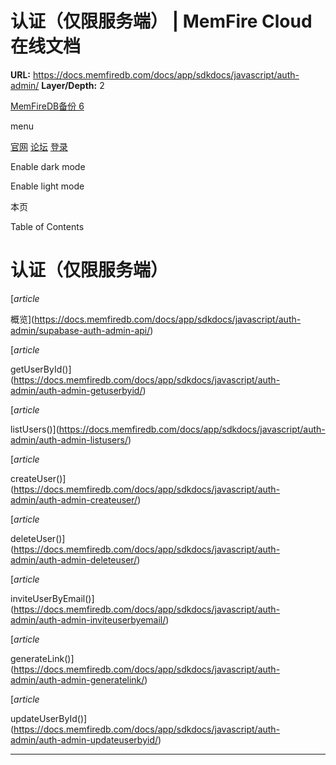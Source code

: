 # 认证（仅限服务端） | MemFire Cloud在线文档

**URL:** https://docs.memfiredb.com/docs/app/sdkdocs/javascript/auth-admin/
**Layer/Depth:** 2

[MemFireDB备份 6](/)

menu

[官网](https://memfiredb.com/)
[论坛](https://community.memfiredb.com/)
[登录](https://cloud.memfiredb.com/auth/login)

Enable dark mode

Enable light mode

本页

Table of Contents

# 认证（仅限服务端）

[*article*

概览](https://docs.memfiredb.com/docs/app/sdkdocs/javascript/auth-admin/supabase-auth-admin-api/)

[*article*

getUserById()](https://docs.memfiredb.com/docs/app/sdkdocs/javascript/auth-admin/auth-admin-getuserbyid/)

[*article*

listUsers()](https://docs.memfiredb.com/docs/app/sdkdocs/javascript/auth-admin/auth-admin-listusers/)

[*article*

createUser()](https://docs.memfiredb.com/docs/app/sdkdocs/javascript/auth-admin/auth-admin-createuser/)

[*article*

deleteUser()](https://docs.memfiredb.com/docs/app/sdkdocs/javascript/auth-admin/auth-admin-deleteuser/)

[*article*

inviteUserByEmail()](https://docs.memfiredb.com/docs/app/sdkdocs/javascript/auth-admin/auth-admin-inviteuserbyemail/)

[*article*

generateLink()](https://docs.memfiredb.com/docs/app/sdkdocs/javascript/auth-admin/auth-admin-generatelink/)

[*article*

updateUserById()](https://docs.memfiredb.com/docs/app/sdkdocs/javascript/auth-admin/auth-admin-updateuserbyid/)

---